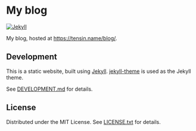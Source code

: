 My blog
=======

[![Jekyll](https://github.com/egor-tensin/blog/actions/workflows/jekyll.yml/badge.svg)](https://github.com/egor-tensin/blog/actions/workflows/jekyll.yml)

My blog, hosted at https://tensin.name/blog/.

Development
-----------

This is a static website, built using [Jekyll].
[jekyll-theme] is used as the Jekyll theme.

[Jekyll]: https://jekyllrb.com/
[jekyll-theme]: https://github.com/egor-tensin/jekyll-theme

See [DEVELOPMENT.md] for details.

[DEVELOPMENT.md]: DEVELOPMENT.md

License
-------

Distributed under the MIT License.
See [LICENSE.txt] for details.

[LICENSE.txt]: LICENSE.txt
